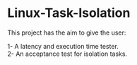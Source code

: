 # Linux-Task-Isolation

This project has the aim to give the user:

1- A latency and execution time tester. <br />
2- An acceptance test for isolation tasks.<br />

